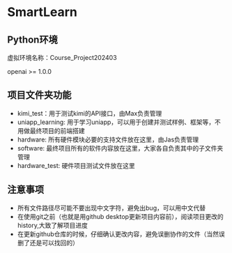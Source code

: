 # SmartLearn

## Python环境
虚拟环境名称：Course_Project202403

openai >= 1.0.0

## 项目文件夹功能
- kimi_test：用于测试kimi的API接口，由Max负责管理
- uniapp_learning: 用于学习uniapp，可以用于创建并测试样例、框架等，不用做最终项目的前端搭建
- hardware: 所有硬件模块必要的支持文件放在这里，由Jas负责管理
- software: 最终项目所有的软件内容放在这里，大家各自负责其中的子文件夹管理
- hardware_test: 硬件项目测试文件放在这里

## 注意事项
- 所有文件路径尽可能不要出现中文字符，避免出bug，可以用中文代替
- 在使用git之前（也就是用github desktop更新项目内容前），阅读项目更改的history,大致了解项目进度
- 在更新github仓库的时候，仔细确认更改内容，避免误删协作的文件（当然误删了还是可以找回的）
